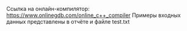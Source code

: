 Ссылка на онлайн-компилятор: https://www.onlinegdb.com/online_c++_compiler
Примеры входных данных представлены в отчёте и файле test.txt
